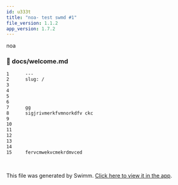 ```yaml
---
id: u333t
title: "noa- test swmd #1"
file_version: 1.1.2
app_version: 1.7.2
---
```


noa
<!-- NOTE-swimm-snippet: the lines below link your snippet to Swimm -->
### 📄 docs/welcome.md
```markdown
1      ---
2      slug: /
3      
4      
5      
6      
7      gg
8      sigjrivmerkfvmnorkdfv ckc
9      
10     
11     
12     
13     
14     
15     fervcmwekvcmekrdmvced
```

<br/>

This file was generated by Swimm. [Click here to view it in the app](http://localhost:5000/repos/Z2l0aHViJTNBJTNBTm9hUmVwbyUzQSUzQU5vYW96ZXI=/docs/u333t).
